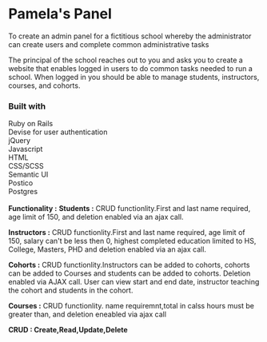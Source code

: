  <h1>Pamela's Panel</h1>
 
 To create an admin panel for a fictitious school whereby the administrator can create users and complete common administrative tasks
 
 The principal of the school reaches out to you and asks you to create a website that enables logged in users to do common tasks needed to run a school. When logged in you should be able to manage students, instructors, courses, and cohorts.
 
 <h3>Built with</h3>
 Ruby on Rails<br>
 Devise for user authentication<br>
 jQuery<br>
 Javascript<br>
 HTML<br>
 CSS/SCSS<br>
 Semantic UI<br>
 Postico<br>
 Postgres<br>
<br>
<strong>Functionality :</strong>
<strong>Students :</strong> CRUD functionlity.First and last name required, age limit of 150, and deletion enabled via an ajax call.

<strong>Instructors :</strong> CRUD functionlity.First and last name required, age limit of 150, salary can't be less then 0, highest completed education limited to HS, College, Masters, PHD and deletion enabled via an ajax call.

<strong>Cohorts :</strong> CRUD functionlity.Instructors can be added to cohorts, cohorts can be added to Courses and students can be added to cohorts. Deletion enabled via AJAX call. User can view start and end date, instructor teaching the cohort and students in the cohort.

<strong>Courses :</strong> CRUD functionlity. name requiremnt,total in calss hours must be greater than, and deletion eneabled via ajax call

<strong>CRUD : Create,Read,Update,Delete</strong>

